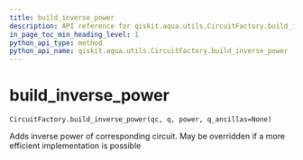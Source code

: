 ```yaml
---
title: build_inverse_power
description: API reference for qiskit.aqua.utils.CircuitFactory.build_inverse_power
in_page_toc_min_heading_level: 1
python_api_type: method
python_api_name: qiskit.aqua.utils.CircuitFactory.build_inverse_power
---
```


# build\_inverse\_power

<span id="qiskit.aqua.utils.CircuitFactory.build_inverse_power" />

`CircuitFactory.build_inverse_power(qc, q, power, q_ancillas=None)`

Adds inverse power of corresponding circuit. May be overridden if a more efficient implementation is possible

